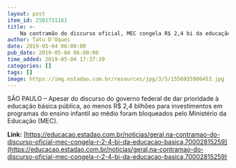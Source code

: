 ```yaml
---
layout: post
item_id: 2581731161
title: >-
    Na contramão do discurso oficial, MEC congela R$ 2,4 bi da educação básica
author: Tatu D'Oquei
date: 2019-05-04 06:00:00
pub_date: 2019-05-04 06:00:00
time_added: 2019-05-04 17:37:39
categories: []
tags: []
image: https://img.estadao.com.br/resources/jpg/3/5/1556935986453.jpg
---
```


SÃO PAULO – Apesar do discurso do governo federal de dar prioridade à educação básica pública, ao menos R$ 2,4 bilhões para investimentos em programas do ensino infantil ao médio foram bloqueados pelo Ministério da Educação (MEC).

**Link:** [https://educacao.estadao.com.br/noticias/geral,na-contramao-do-discurso-oficial-mec-congela-r-2-4-bi-da-educacao-basica,70002815259](https://educacao.estadao.com.br/noticias/geral,na-contramao-do-discurso-oficial-mec-congela-r-2-4-bi-da-educacao-basica,70002815259)

